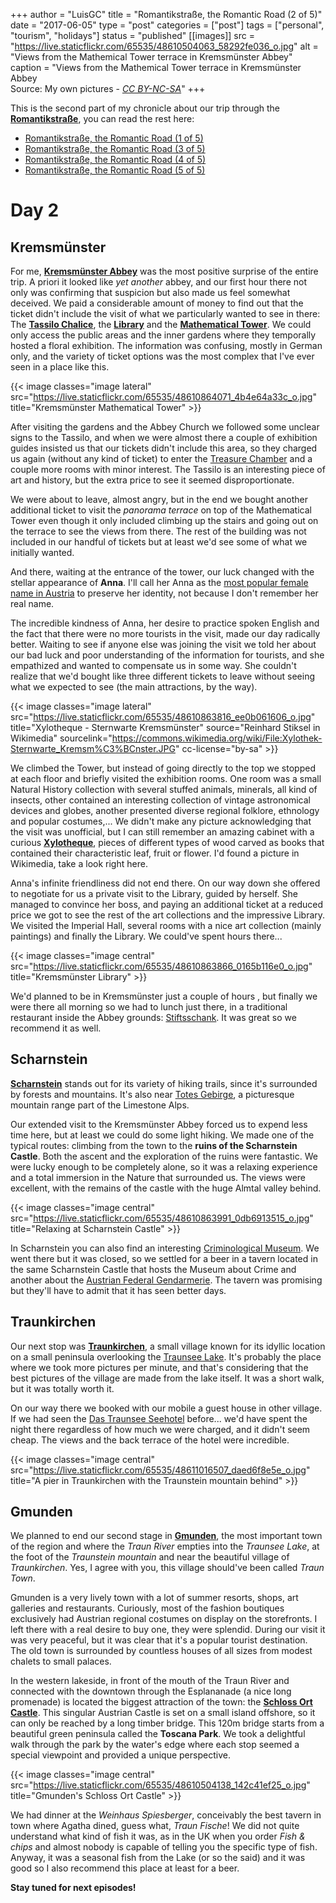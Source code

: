 +++
author = "LuisGC"
title = "Romantikstraße, the Romantic Road (2 of 5)"
date = "2017-06-05"
type = "post"
categories = ["post"]
tags = ["personal", "tourism", "holidays"]
status = "published"
[[images]]
  src = "https://live.staticflickr.com/65535/48610504063_58292fe036_o.jpg"
  alt = "Views from the Mathemical Tower terrace in Kremsmünster Abbey"
  caption = "Views from the Mathemical Tower terrace in Kremsmünster Abbey<br />Source: My own pictures - <a href='http://creativecommons.org/licenses/by-nc-sa/3.0/'><i>CC BY-NC-SA</i></a>"
+++

This is the second part of my chronicle about our trip through the [**Romantikstraße**](http://www.romantikstrasse.at/es/), you can read the rest here:

* [Romantikstraße, the Romantic Road (1 of 5)](/blog/2017/05/romantikstrasse-the-romantic-road_1/)
* [Romantikstraße, the Romantic Road (3 of 5)](/blog/2017/06/romantikstrasse-the-romantic-road_3/)
* [Romantikstraße, the Romantic Road (4 of 5)](/blog/2017/07/romantikstrasse-the-romantic-road_4/)
* [Romantikstraße, the Romantic Road (5 of 5)](/blog/2017/07/romantikstrasse-the-romantic-road_5/)

# Day 2

## Kremsmünster

For me, [**Kremsmünster Abbey**](https://stift-kremsmuenster.net/tourismus/information-in-english/english/) was the most positive surprise of the entire trip. A priori it looked like _yet another_ abbey, and our first hour there not only was confirming that suspicion but also made us feel somewhat deceived. We paid a considerable amount of money to find out that the ticket didn't include the visit of what we particularly wanted to see in there: The [**Tassilo Chalice**](https://en.wikipedia.org/wiki/Tassilo_Chalice), the [**Library**](https://en.wikipedia.org/wiki/Kremsm%C3%BCnster_Abbey#Library) and the [**Mathematical Tower**](http://www.specula.at/). We could only access the public areas and the inner gardens where they temporally hosted a floral exhibition. The information was confusing, mostly in German only, and the variety of ticket options was the most complex that I've ever seen in a place like this.

{{< image classes="image lateral" src="https://live.staticflickr.com/65535/48610864071_4b4e64a33c_o.jpg" title="Kremsmünster Mathematical Tower" >}}

After visiting the gardens and the Abbey Church we followed some unclear signs to the Tassilo, and when we were almost there a couple of exhibition guides insisted us that our tickets didn't include this area, so they charged us again (without any kind of ticket) to enter the [Treasure Chamber](https://en.wikipedia.org/wiki/Kremsm%C3%BCnster_Abbey#Treasures) and a couple more rooms with minor interest. The Tassilo is an interesting piece of art and history, but the extra price to see it seemed disproportionate.

We were about to leave, almost angry, but in the end we bought another additional ticket to visit the _panorama terrace_ on top of the Mathematical Tower even though it only included climbing up the stairs and going out on the terrace to see the views from there. The rest of the building was not included in our handful of tickets but at least we'd see some of what we initially wanted.

And there, waiting at the entrance of the tower, our luck changed with the stellar appearance of **Anna**. I'll call her Anna as the [most popular female name in Austria](https://en.wikipedia.org/wiki/List_of_most_popular_given_names#Female_names_4) to preserve her identity, not because I don't remember her real name.

The incredible kindness of Anna, her desire to practice spoken English and the fact that there were no more tourists in the visit, made our day radically better. Waiting to see if anyone else was joining the visit we told her about our bad luck and poor understanding of the information for tourists, and she empathized and wanted to compensate us in some way. She couldn't realize that we'd bought like three different tickets to leave without seeing what we expected to see (the main attractions, by the way).

{{< image classes="image lateral" src="https://live.staticflickr.com/65535/48610863816_ee0b061606_o.jpg" title="Xylotheque - Sternwarte Kremsmünster" source="Reinhard Stiksel in Wikimedia" sourcelink="https://commons.wikimedia.org/wiki/File:Xylothek-Sternwarte_Kremsm%C3%BCnster.JPG" cc-license="by-sa" >}}

We climbed the Tower, but instead of going directly to the top we stopped at each floor and briefly visited the exhibition rooms. One room was a small Natural History collection with several stuffed animals, minerals, all kind of insects, other contained an interesting collection of vintage astronomical devices and globes, another presented diverse regional folklore, ethnology and popular costumes,... We didn't make any picture acknowledging that the visit was unofficial, but I can still remember an amazing cabinet with a curious [**Xylotheque**](https://en.wikipedia.org/wiki/Xylotheque), pieces of different types of wood carved as books that contained their characteristic leaf, fruit or flower. I'd found a picture in Wikimedia, take a look right here.

Anna's infinite friendliness did not end there. On our way down she offered to negotiate for us a private visit to the Library, guided by herself. She managed to convince her boss, and paying an additional ticket at a reduced price we got to see the rest of the art collections and the impressive Library. We visited the Imperial Hall, several rooms with a nice art collection (mainly paintings) and finally the Library. We could've spent hours there...

{{< image classes="image central" src="https://live.staticflickr.com/65535/48610863866_0165b116e0_o.jpg" title="Kremsmünster Library" >}}

We'd planned to be in Kremsmünster just a couple of hours , but finally we were there all morning so we had to lunch just there, in a traditional restaurant inside the Abbey grounds: [Stiftsschank](http://www.stiftsschank-kremsmuenster.or.at/). It was great so we recommend it as well.

## Scharnstein

[**Scharnstein**](https://en.wikipedia.org/wiki/Scharnstein) stands out for its variety of hiking trails, since it's surrounded by forests and mountains. It's also near [Totes Gebirge](https://en.wikipedia.org/wiki/Totes_Gebirge), a picturesque mountain range part of the Limestone Alps.

Our extended visit to the Kremsmünster Abbey forced us to expend less time here, but at least we could do some light hiking. We made one of the typical routes: climbing from the town to the **ruins of the Scharnstein Castle**. Both the ascent and the exploration of the ruins were fantastic. We were lucky enough to be completely alone, so it was a relaxing experience and a total immersion in the Nature that surrounded us. The views were excellent, with the remains of the castle with the huge Almtal valley behind.

{{< image classes="image central" src="https://live.staticflickr.com/65535/48610863991_0db6913515_o.jpg" title="Relaxing at Scharnstein Castle" >}}

In Scharnstein you can also find an interesting [Criminological Museum](http://kriminalmuseum.at/krimscharn.html). We went there but it was closed, so we settled for a beer in a tavern located in the same Scharnstein Castle that hosts the Museum about Crime and another about the [Austrian Federal Gendarmerie](http://tinyurl.com/ybusmk79). The tavern was promising but they'll have to admit that it has seen better days.

## Traunkirchen

Our next stop was [**Traunkirchen**](https://en.wikipedia.org/wiki/Traunkirchen), a small village known for its idyllic location on a small peninsula overlooking the [Traunsee Lake](https://en.wikipedia.org/wiki/Traunsee). It's probably the place where we took more pictures per minute, and that's considering that the best pictures of the village are made from the lake itself. It was a short walk, but it was totally worth it.

On our way there we booked with our mobile a guest house in other village. If we had seen the [Das Traunsee Seehotel](http://www.dastraunsee.at/en/) before... we'd have spent the night there regardless of how much we were charged, and it didn't seem cheap. The views and the back terrace of the hotel were incredible.

{{< image classes="image central" src="https://live.staticflickr.com/65535/48611016507_daed6f8e5e_o.jpg" title="A pier in Traunkirchen with the Traunstein mountain behind" >}}

## Gmunden

We planned to end our second stage in [**Gmunden**](https://en.wikipedia.org/wiki/Gmunden), the most important town of the region and where the _Traun River_ empties into the _Traunsee Lake_, at the foot of the _Traunstein mountain_ and near the beautiful village of _Traunkirchen_. Yes, I agree with you, this village should've been called _Traun Town_.

Gmunden is a very lively town with a lot of summer resorts, shops, art galleries and restaurants. Curiously, most of the fashion boutiques exclusively had Austrian regional costumes on display on the storefronts. I left there with a real desire to buy one, they were splendid. During our visit it was very peaceful, but it was clear that it's a popular tourist destination. The old town is surrounded by countless houses of all sizes from modest chalets to small palaces.

In the western lakeside, in front of the mouth of the Traun River and connected with the downtown through the Esplananade (a nice long promenade) is located the biggest attraction of the town: the [**Schloss Ort Castle**](https://en.wikipedia.org/wiki/Schloss_Ort). This singular Austrian Castle is set on a small island offshore, so it can only be reached by a long timber bridge. This 120m bridge starts from a beautiful green peninsula called the **Toscana Park**. We took a delightful walk through the park by the water's edge where each stop seemed a special viewpoint and provided a unique perspective.

{{< image classes="image central" src="https://live.staticflickr.com/65535/48610504138_142c41ef25_o.jpg" title="Gmunden's Schloss Ort Castle" >}}

We had dinner at the _Weinhaus Spiesberger_, conceivably the best tavern in town where Agatha dined, guess what, _Traun Fische_! We did not quite understand what kind of fish it was, as in the UK when you order _Fish & chips_ and almost nobody is capable of telling you the specific type of fish. Anyway, it was a seasonal fish from the Lake (or so the said) and it was good so I also recommend this place at least for a beer.

**Stay tuned for next episodes!**
